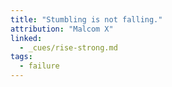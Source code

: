 ```yaml
---
title: "Stumbling is not falling."
attribution: "Malcom X"
linked:
  - _cues/rise-strong.md
tags:
  - failure
---
```

